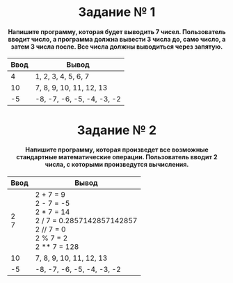 <h1 align="center">Задание № 1</h1>

<h4 align="center">Напишите программу, которая будет выводить 7 чисел. Пользователь вводит число, а программа должна вывести 3 числа до, само число, а затем 3 числа после. Все числа должны выводиться через запятую.</h4>

| Ввод | Вывод |
|----------|----------|
| 4 | 1, 2, 3, 4, 5, 6, 7 |
| 10 | 7, 8, 9, 10, 11, 12, 13 |
| -5 | -8, -7, -6, -5, -4, -3, -2 |

<h1 align="center">Задание № 2</h1>

<h4 align="center">Напишите программу, которая произведет все возможные стандартные математические операции. Пользователь вводит 2 числа, с которыми произведутся вычисления.</h4>

| Ввод | Вывод |
|----------|----------|
| 2</br>7 | 2 + 7 = 9</br>2 - 7 = -5</br>2 * 7 = 14</br>2 / 7 = 0.2857142857142857</br>2 // 7 = 0</br>2 % 7 = 2</br>2 ** 7 = 128 |
| 10 | 7, 8, 9, 10, 11, 12, 13 |
| -5 | -8, -7, -6, -5, -4, -3, -2 |
